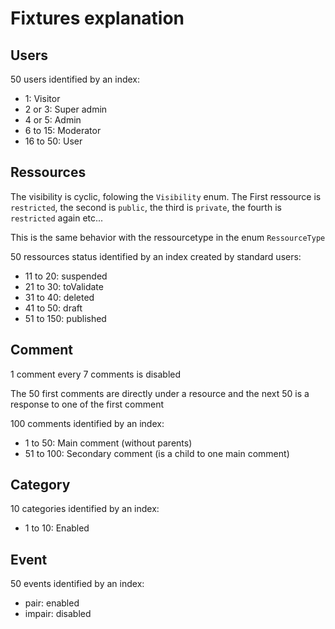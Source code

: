 # Fixtures explanation

## Users

50 users identified by an index:

- 1: Visitor
- 2 or 3: Super admin
- 4 or 5: Admin
- 6 to 15: Moderator
- 16 to 50: User

## Ressources

The visibility is cyclic, folowing the `Visibility` enum. The First ressource is `restricted`, the second is `public`, the third is `private`, the fourth is `restricted` again etc...

This is the same behavior with the ressourcetype in the enum `RessourceType`

50 ressources status identified by an index created by standard users:

- 11 to 20: suspended
- 21 to 30: toValidate
- 31 to 40: deleted
- 41 to 50: draft
- 51 to 150: published

## Comment

1 comment every 7 comments is disabled

The 50 first comments are directly under a resource and the next 50 is a response to one of the first comment

100 comments identified by an index:

- 1 to 50: Main comment (without parents)
- 51 to 100: Secondary comment (is a child to one main comment)

## Category

10 categories identified by an index:

- 1 to 10: Enabled

## Event

50 events identified by an index:

- pair: enabled
- impair: disabled
